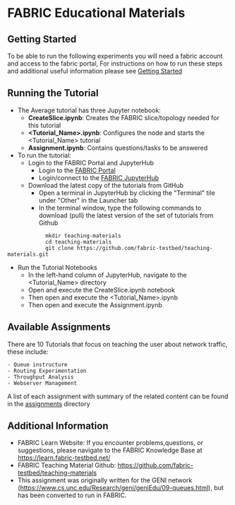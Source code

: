 # FABRIC Educational Materials

## Getting Started
To be able to run the following experiments you will need a fabric account and access to the fabric portal, For instructions on how to run these steps and additional useful information please see [Getting Started](https://github.com/fabric-testbed/teaching-materials/blob/main/Getting%20Started.md)

## Running the Tutorial
- The Average tutorial has three Jupyter notebook:
    - **CreateSlice.ipynb**: Creates the FABRIC slice/topology needed for this tutorial
    - **\<Tutorial_Name>.ipynb**: Configures the node and starts the \<Tutorial_Name> tutorial
    - **Assignment.ipynb**: Contains questions/tasks to be answered
- To run the tutorial:
   - Login to the FABRIC Portal and JupyterHub
    	- Login to the [FABRIC Portal](https://portal.fabric-testbed.net/)
    	- Login/connect to the [FABRIC JupyterHub](https://learn.fabric-testbed.net/knowledge-base/creating-your-first-experiment-in-jupyter-hub/)
   - Download the latest copy of the tutorials from GitHub
    	- Open a terminal in JupyterHub by clicking the "Terminal" tile under "Other" in the Launcher tab
    	- In the terminal window, type the following commands to download (pull) the latest version of the set of tutorials from Github
```
        	mkdir teaching-materials
        	cd teaching-materials
        	git clone https://github.com/fabric-testbed/teaching-materials.git
```

   - Run the Tutorial Notebooks
    	- In the left-hand column of JupyterHub, navigate to the \<Tutorial_Name> directory
    	- Open and execute the CreateSlice.ipynb notebook
        - Then open and execute the \<Tutorial_Name>.ipynb
        - Then open and execute the Assignment.ipynb
        
## Available Assignments
 There are 10 Tutorials that focus on teaching the user about network traffic, these include:
 
	- Queue instructure
	- Routing Experimentation
	- Throughput Analysis
	- Webserver Management
 A list of each assignment with summary of the related content can be found in the [assignments](https://github.com/fabric-testbed/teaching-materials/tree/main/assignments) directory

## Additional Information
- FABRIC Learn Website: If you encounter problems,questions, or suggestions, please navigate to the FABRIC Knowledge Base at https://learn.fabric-testbed.net/
- FABRIC Teaching Material Github: <https://github.com/fabric-testbed/teaching-materials>
- This assignment was originally written for the GENI network (<https://www.cs.unc.edu/Research/geni/geniEdu/09-queues.html>), but has been converted to run in FABRIC.
